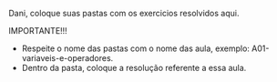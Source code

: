 Dani, coloque suas pastas com os exercicios resolvidos aqui.

IMPORTANTE!!! 
 - Respeite o nome das pastas com o nome das aula, exemplo: A01-variaveis-e-operadores.
 - Dentro da pasta, coloque a resolução referente a essa aula. 